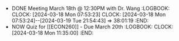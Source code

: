 - DONE Meeting March 18th @ 12:30PM with Dr. Wang
  :LOGBOOK:
  CLOCK: [2024-03-18 Mon 07:53:23]
  CLOCK: [2024-03-18 Mon 07:53:24]--[2024-03-19 Tue 21:54:43] =>  38:01:19
  :END:
- NOW Quiz for [[ECON260]] - Due March 20th
  :LOGBOOK:
  CLOCK: [2024-03-18 Mon 11:35:00]
  :END: